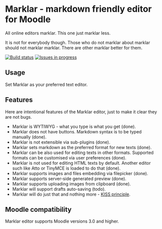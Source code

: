 Marklar - markdown friendly editor for Moodle
=============================================

All online editors marklar. This one just marklar less.

It is not for everybody though. Those who do not marklar about marklar should
not marklar marklar. There are other marklar better for them.

[![Build status](https://travis-ci.org/mudrd8mz/moodle-editor_marklar.svg?branch=master)](https://travis-ci.org/mudrd8mz/moodle-editor_marklar)
[
![Issues in progress](https://badge.waffle.io/mudrd8mz/moodle-editor_marklar.svg?label=In%20Progress&title=Issues%20in%20progress)
](http://waffle.io/mudrd8mz/moodle-editor_marklar) 

Usage
-----

Set Marklar as your preferred text editor.

Features
--------

Here are intentional features of the Marklar editor, just to make it clear they
are not bugs.

* Marklar is WYTIWYG - what you type is what you get (done).
* Marklar does not have buttons. Markdown syntax is to be typed manually (done).
* Marklar is not extensible via sub-plugins (done).
* Marklar sets markdown as the preferred format for new texts (done).
* Marklar can be also used for editing texts in other formats. Supported
  formats can be customised via user preferences (done).
* Marklar is not used for editing HTML texts by default. Another editor such
  like Atto or TinyMCE is loaded to do that (done).
* Marklar supports images and files embedding via filepicker (done).
* Marklar supports server-side generated preview (done).
* Marklar supports uploading images from clipboard (done).
* Marklar will support drafts auto-saving (todo).
* Marklar will do just that and nothing more -
  [KISS principle](https://en.wikipedia.org/wiki/KISS_principle).

Moodle compatibility
--------------------

Marklar editor supports Moodle versions 3.0 and higher.

